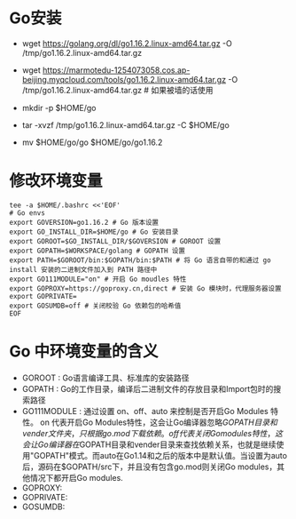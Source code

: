 # Go安装
- wget https://golang.org/dl/go1.16.2.linux-amd64.tar.gz -O /tmp/go1.16.2.linux-amd64.tar.gz

- wget https://marmotedu-1254073058.cos.ap-beijing.myqcloud.com/tools/go1.16.2.linux-amd64.tar.gz -O /tmp/go1.16.2.linux-amd64.tar.gz # 如果被墙的话使用

- mkdir -p $HOME/go 
- tar -xvzf /tmp/go1.16.2.linux-amd64.tar.gz -C $HOME/go
- mv $HOME/go/go $HOME/go/go1.16.2

# 修改环境变量
````
tee -a $HOME/.bashrc <<'EOF'
# Go envs
export GOVERSION=go1.16.2 # Go 版本设置
export GO_INSTALL_DIR=$HOME/go # Go 安装目录
export GOROOT=$GO_INSTALL_DIR/$GOVERSION # GOROOT 设置
export GOPATH=$WORKSPACE/golang # GOPATH 设置
export PATH=$GOROOT/bin:$GOPATH/bin:$PATH # 将 Go 语言自带的和通过 go install 安装的二进制文件加入到 PATH 路径中
export GO111MODULE="on" # 开启 Go moudles 特性
export GOPROXY=https://goproxy.cn,direct # 安装 Go 模块时，代理服务器设置
export GOPRIVATE=
export GOSUMDB=off # 关闭校验 Go 依赖包的哈希值
EOF
````

# Go 中环境变量的含义
- GOROOT : Go语言编译工具、标准库的安装路径
- GOPATH : Go的工作目录，编译后二进制文件的存放目录和Import包时的搜索路径
- GO111MODULE : 通过设置 on、off、auto 来控制是否开启Go Modules 特性。 on 代表开启Go Modules特性，这会让Go编译器忽略$GOPATH目录和vender文件夹，只根据go.mod下载依赖。 off代表关闭Go modules 特性，这会让Go编译器在$GOPATH目录和vender目录来查找依赖关系，也就是继续使用"GOPATH"模式。而auto在Go1.14和之后的版本中是默认值。当设置为auto后，源码在$GOPATH/src下，并且没有包含go.mod则关闭Go modules，其他情况下都开启Go modules.
- GOPROXY: 
- GOPRIVATE: 
- GOSUMDB: 